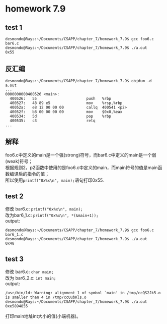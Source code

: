 # homework 7.9

## test 1
```
desmondo@Rays:~/Documents/CSAPP/chapter_7/homework_7.9$ gcc foo6.c bar6.c
desmondo@Rays:~/Documents/CSAPP/chapter_7/homework_7.9$ ./a.out
0x55
```
## 反汇编 
```
desmondo@Rays:~/Documents/CSAPP/chapter_7/homework_7.9$ objdum -d a.out
...
0000000000400526 <main>:
  400526:	55                   	push   %rbp
  400527:	48 89 e5             	mov    %rsp,%rbp
  40052a:	e8 12 00 00 00       	callq  400541 <p2>
  40052f:	b8 00 00 00 00       	mov    $0x0,%eax
  400534:	5d                   	pop    %rbp
  400535:	c3                   	retq
...
```

## 解释
foo6.c中定义的main是一个强(strong)符号，而bar6.c中定义的main是一个弱(weak)符号；  
根据规则2，p2函数中使用的是foo6.c中定义的main，而main符号的值是main函数编译后的指令的值；  
所以使用```printf("0x%x\n", main);```语句打印0x55.  

## test 2 
修改 bar6.c: ```printf("0x%x\n", main);```  
改为bar6_1.c: ```printf("0x%x\n", *(&main+1));```  
output:  
```
desmondo@Rays:~/Documents/CSAPP/chapter_7/homework_7.9$ gcc foo6.c bar6_1.c
desmondo@Rays:~/Documents/CSAPP/chapter_7/homework_7.9$ ./a.out
0x48
```

## test 3 
修改 bar6.c: ```char main;```  
改为 bar6_2.c:  ```int main;```   
output:  
```desmondo@Rays:~/Documents/CSAPP/chapter_7/homework_7.9$ gcc foo6.c bar6_2.c
/usr/bin/ld: Warning: alignment 1 of symbol `main' in /tmp/ccQS2Jk5.o is smaller than 4 in /tmp/ccUubKls.o
desmondo@Rays:~/Documents/CSAPP/chapter_7/homework_7.9$ ./a.out
0xe5894855
```
打印main地址int大小的值(小端机器)。